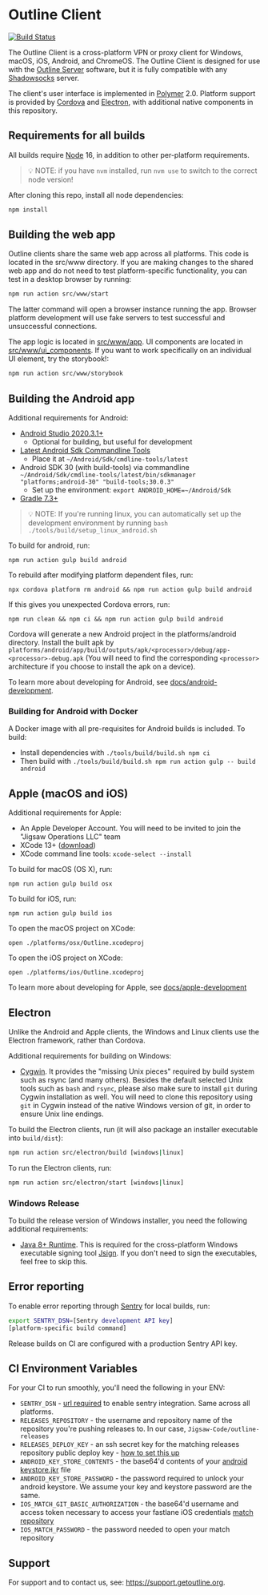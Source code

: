 # Outline Client

[![Build Status](https://travis-ci.org/Jigsaw-Code/outline-client.svg?branch=master)](https://travis-ci.org/Jigsaw-Code/outline-client)

The Outline Client is a cross-platform VPN or proxy client for Windows, macOS, iOS, Android, and ChromeOS. The Outline Client is designed for use with the [Outline Server](https://github.com/Jigsaw-Code/outline-server) software, but it is fully compatible with any [Shadowsocks](https://shadowsocks.org/) server.

The client's user interface is implemented in [Polymer](https://www.polymer-project.org/) 2.0. Platform support is provided by [Cordova](https://cordova.apache.org/) and [Electron](https://electronjs.org/), with additional native components in this repository.

## Requirements for all builds

All builds require [Node](https://nodejs.org/) 16, in addition to other per-platform requirements.

> 💡 NOTE: if you have `nvm` installed, run `nvm use` to switch to the correct node version!

After cloning this repo, install all node dependencies:

```sh
npm install
```

## Building the web app

Outline clients share the same web app across all platforms. This code is located in the src/www directory. If you are making changes to the shared web app and do not need to test platform-specific functionality, you can test in a desktop browser by running:

```sh
npm run action src/www/start
```

The latter command will open a browser instance running the app. Browser platform development will use fake servers to test successful and unsuccessful connections.

The app logic is located in [src/www/app](src/www/app). UI components are located in [src/www/ui_components](src/www/ui_components). If you want to work specifically on an individual UI element, try the storybook!:

```sh
npm run action src/www/storybook
```

## Building the Android app

Additional requirements for Android:

- [Android Studio 2020.3.1+](https://developer.android.com/studio)
  - Optional for building, but useful for development
- [Latest Android Sdk Commandline Tools](https://developer.android.com/studio/command-line)
  - Place it at `~/Android/Sdk/cmdline-tools/latest`
- Android SDK 30 (with build-tools) via commandline `~/Android/Sdk/cmdline-tools/latest/bin/sdkmanager "platforms;android-30" "build-tools;30.0.3"`
  - Set up the environment: `export ANDROID_HOME=~/Android/Sdk`
- [Gradle 7.3+](https://gradle.org/install/)

> 💡 NOTE: If you're running linux, you can automatically set up the development environment by running `bash ./tools/build/setup_linux_android.sh`

To build for android, run:

    npm run action gulp build android

To rebuild after modifying platform dependent files, run:

    npx cordova platform rm android && npm run action gulp build android

If this gives you unexpected Cordova errors, run:

    npm run clean && npm ci && npm run action gulp build android

Cordova will generate a new Android project in the platforms/android directory. Install the built apk by `platforms/android/app/build/outputs/apk/<processor>/debug/app-<processor>-debug.apk` (You will need to find the corresponding `<processor>` architecture if you choose to install the apk on a device).

To learn more about developing for Android, see [docs/android-development](docs/android-development.md).

### Building for Android with Docker

A Docker image with all pre-requisites for Android builds is included. To build:

- Install dependencies with `./tools/build/build.sh npm ci`
- Then build with `./tools/build/build.sh npm run action gulp -- build android`

## Apple (macOS and iOS)

Additional requirements for Apple:

- An Apple Developer Account. You will need to be invited to join the "Jigsaw Operations LLC" team
- XCode 13+ ([download](https://developer.apple.com/xcode/))
- XCode command line tools: `xcode-select --install`

To build for macOS (OS X), run:

    npm run action gulp build osx

To build for iOS, run:

    npm run action gulp build ios

To open the macOS project on XCode:

    open ./platforms/osx/Outline.xcodeproj

To open the iOS project on XCode:

    open ./platforms/ios/Outline.xcodeproj

To learn more about developing for Apple, see [docs/apple-development](docs/apple-development.md)

## Electron

Unlike the Android and Apple clients, the Windows and Linux clients use the Electron framework, rather than Cordova.

Additional requirements for building on Windows:

- [Cygwin](https://cygwin.com/install.html). It provides the "missing Unix pieces" required by build system such as rsync (and many others). Besides the default selected Unix tools such as `bash` and `rsync`, please also make sure to install `git` during Cygwin installation as well. You will need to clone this repository using `git` in Cygwin instead of the native Windows version of git, in order to ensure Unix line endings.

To build the Electron clients, run (it will also package an installer executable into `build/dist`):

```sh
npm run action src/electron/build [windows|linux]
```

To run the Electron clients, run:

```sh
npm run action src/electron/start [windows|linux]
```

### Windows Release

To build the release version of Windows installer, you need the following additional requirements:

- [Java 8+ Runtime](https://www.java.com/en/download/). This is required for the cross-platform Windows executable signing tool [Jsign](https://ebourg.github.io/jsign/). If you don't need to sign the executables, feel free to skip this.

## Error reporting

To enable error reporting through [Sentry](https://sentry.io/) for local builds, run:

```bash
export SENTRY_DSN=[Sentry development API key]
[platform-specific build command]
```

Release builds on CI are configured with a production Sentry API key.

## CI Environment Variables

For your CI to run smoothly, you'll need the following in your ENV:

- `SENTRY_DSN` - [url required](https://docs.sentry.io/product/sentry-basics/dsn-explainer/) to enable sentry integration. Same across all platforms.
- `RELEASES_REPOSITORY` - the username and repository name of the repository you're pushing releases to. In our case, `Jigsaw-Code/outline-releases`
- `RELEASES_DEPLOY_KEY` - an ssh secret key for the matching releases repository public deploy key - [how to set this up](https://docs.github.com/en/developers/overview/managing-deploy-keys#setup-2)
- `ANDROID_KEY_STORE_CONTENTS` - the base64'd contents of your [android keystore.jkr](https://developer.android.com/training/articles/keystore) file
- `ANDROID_KEY_STORE_PASSWORD` - the password required to unlock your android keystore. We assume your key and keystore password are the same.
- `IOS_MATCH_GIT_BASIC_AUTHORIZATION` - the base64'd username and access token necessary to access your fastlane iOS credentials [match repository](https://docs.fastlane.tools/actions/match/)
- `IOS_MATCH_PASSWORD` - the password needed to open your match repository

## Support

For support and to contact us, see: https://support.getoutline.org.
